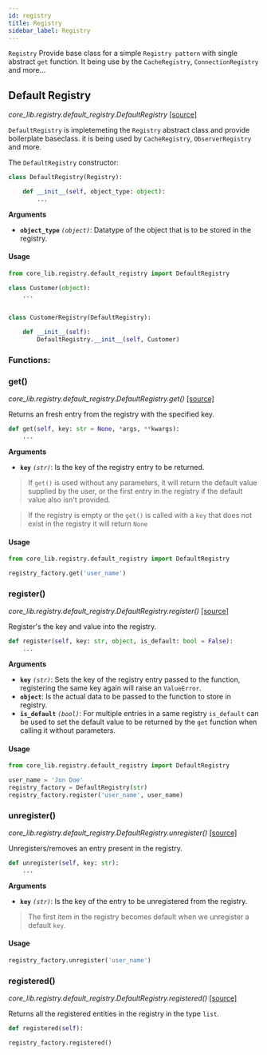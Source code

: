 ```yaml
---
id: registry
title: Registry
sidebar_label: Registry
---
```

`Registry` Provide base class for a simple `Registry pattern` with single abstract `get` function. 
It being use by the `CacheRegistry`,  `ConnectionRegistry` and more...



## Default Registry

*core_lib.registry.default_registry.DefaultRegistry* [[source]](https://github.com/shay-te/core-lib/blob/master/core_lib/registry/default_registry.py#L4)

 `DefaultRegistry` is impletemeting the `Registry` abstract class and provide boilerplate baseclass. 
it is being used by `CacheRegistry`, `ObserverRegistry` and more.

The `DefaultRegistry` constructor:

```python
class DefaultRegistry(Registry):

    def __init__(self, object_type: object):
        ...
```

**Arguments**

- **`object_type`** *`(object)`*: Datatype of the object that is to be stored in the registry.

#### Usage

```python
from core_lib.registry.default_registry import DefaultRegistry

class Customer(object):
    ...
        
        
class CustomerRegistry(DefaultRegistry):

    def __init__(self):
        DefaultRegistry.__init__(self, Customer)
```



### Functions:

### get()

*core_lib.registry.default_registry.DefaultRegistry.get()* [[source]](https://github.com/shay-te/core-lib/blob/master/core_lib/registry/default_registry.py#L30)

Returns an fresh entry from the registry with the specified key.

```python
def get(self, key: str = None, *args, **kwargs):
    ...
```

**Arguments**

- **`key`** *`(str)`*: Is the key of the registry entry to be returned.



>If `get()` is used without any parameters, it will return the default value supplied by the user, or the 
>first entry in the registry if the default value also isn't provided. 

>If the registry is empty or the `get()` is called with a `key` that does not exist in the registry it will return
>`None`



#### Usage

```python
from core_lib.registry.default_registry import DefaultRegistry

registry_factory.get('user_name')
```



### register()

*core_lib.registry.default_registry.DefaultRegistry.register()* [[source]](https://github.com/shay-te/core-lib/blob/master/core_lib/registry/default_registry.py#L12)

Register's the key and value into the registry.

````python
def register(self, key: str, object, is_default: bool = False):
    ...
````

**Arguments**

- **`key`** *`(str)`*: Sets the key of the registry entry passed to the function, registering the same key again will raise an `ValueError`.
- **`object`**: Is the actual data to be passed to the function to store in registry.
- **`is_default`** *`(bool)`*: For multiple entries in a same registry `is_default` can be used to set the default value to be
returned by the `get` function when calling it without parameters.

#### Usage
```python
from core_lib.registry.default_registry import DefaultRegistry

user_name = 'Jon Doe'
registry_factory = DefaultRegistry(str) 
registry_factory.register('user_name', user_name)
```



### unregister()

*core_lib.registry.default_registry.DefaultRegistry.unregister()* [[source]](https://github.com/shay-te/core-lib/blob/master/core_lib/registry/default_registry.py#L24)

Unregisters/removes an entry present in the registry.

```python
def unregister(self, key: str):
    ...
```
**Arguments**

- **`key`** *`(str)`*: Is the key of the entry to be unregistered from the registry.


>The first item in the registry becomes default when we unregister a default `key`.


#### Usage
```python
registry_factory.unregister('user_name')
```



### registered()

*core_lib.registry.default_registry.DefaultRegistry.registered()* [[source]](https://github.com/shay-te/core-lib/blob/master/core_lib/registry/default_registry.py#L36)

Returns all the registered entities in the registry in the type `list`.

```python
def registered(self):
```

```python
registry_factory.registered()
```

